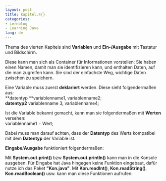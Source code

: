 ```yaml
---
layout: post
title: kapitel.4{}
categories:
- Lernblog
- Learning Java
lang: de
---
```

Thema des vierten Kapitels sind **Variablen** und **Ein-/Ausgabe** mit Tastatur und Bildschirm.

Diese kann man sich als Container für Informationen vorstellen: Sie haben einen Namen, damit man sie identifizieren kann, und enthalten Daten, auf die man zugreifen kann. Sie sind der einfachste Weg, wichtige Daten zwischen zu speichern.

Eine Variable muss zuerst **deklariert** werden. Diese sieht folgendermaßen aus:  
**datentyp **variablenname1, variablenname2;  
**datentyp2** variablenname 3, variablenname4;

Ist die Variable bekannt gemacht, kann man sie folgendermaßen mit **Werten** versehen:  
variablenname1 = Wert;

Dabei muss man darauf achten, dass der **Datentyp** des Werts kompatibel mit dem **Datentyp** der Variable ist.

**Eingabe**/**Ausgabe** funktioniert folgendermaßen:

Mit **System.out.print()** bzw **System.out.println()** kann man in die Konsole ausgeben. Für Eingabe hat Java hingegen keine Funktion eingebaut, dafür nutze ich das Paket **"Kon.java"**. Mit **Kon.readInt()**, **Kon.readString()**, **Kon.readBoolean()** usw. kann man diese Funktionen aufrufen.